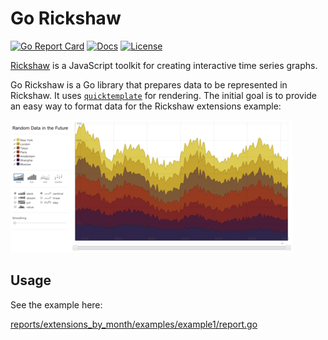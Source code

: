Go Rickshaw
===========

[![Go Report Card][goreport-svg]][goreport-link]
[![Docs][docs-godoc-svg]][docs-godoc-link]
[![License][license-svg]][license-link]

[Rickshaw](http://code.shutterstock.com/rickshaw/) is a JavaScript toolkit for creating interactive time series graphs.

Go Rickshaw is a Go library that prepares data to be represented in Rickshaw. It uses [`quicktemplate`](https://github.com/valyala/quicktemplate) for rendering. The initial goal is to provide an easy way to format data for the Rickshaw extensions example:

![](images/graph_example_2.png)

## Usage

See the example here:

[reports/extensions_by_month/examples/example1/report.go](reports/extensions_by_month/examples/example1/report.go)

 [goreport-svg]: https://goreportcard.com/badge/github.com/grokify/go-rickshaw
 [goreport-link]: https://goreportcard.com/report/github.com/grokify/go-rickshaw
 [docs-godoc-svg]: https://img.shields.io/badge/docs-godoc-blue.svg
 [docs-godoc-link]: https://godoc.org/github.com/grokify/go-rickshaw
 [license-svg]: https://img.shields.io/badge/license-MIT-blue.svg
 [license-link]: https://github.com/grokify/go-rickshaw/blob/master/LICENSE.md